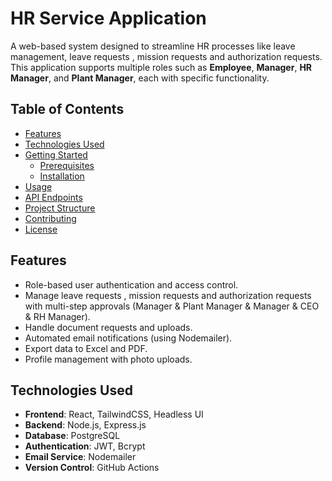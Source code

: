 # HR Service Application

A web-based system designed to streamline HR processes like leave management, leave requests , mission requests and authorization requests. This application supports multiple roles such as **Employee**, **Manager**, **HR Manager**, and **Plant Manager**, each with specific functionality.

## Table of Contents

- [Features](#features)
- [Technologies Used](#technologies-used)
- [Getting Started](#getting-started)
  - [Prerequisites](#prerequisites)
  - [Installation](#installation)
- [Usage](#usage)
- [API Endpoints](#api-endpoints)
- [Project Structure](#project-structure)
- [Contributing](#contributing)
- [License](#license)

## Features

- Role-based user authentication and access control.
- Manage leave requests , mission requests and authorization requests with multi-step approvals (Manager & Plant Manager & Manager & CEO & RH Manager).
- Handle document requests and uploads.
- Automated email notifications (using Nodemailer).
- Export data to Excel and PDF.
- Profile management with photo uploads.

## Technologies Used

- **Frontend**: React, TailwindCSS, Headless UI
- **Backend**: Node.js, Express.js
- **Database**: PostgreSQL
- **Authentication**: JWT, Bcrypt
- **Email Service**: Nodemailer
- **Version Control**: GitHub Actions








